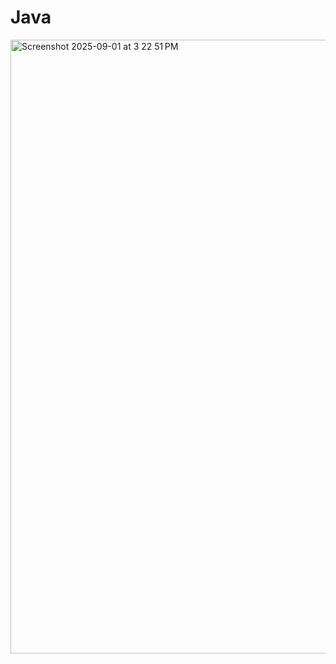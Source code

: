 # Java
<img width="1512" height="982" alt="Screenshot 2025-09-01 at 3 22 51 PM" src="https://github.com/user-attachments/assets/e029964c-b844-493d-b2dd-5cbedd2f047f" />

